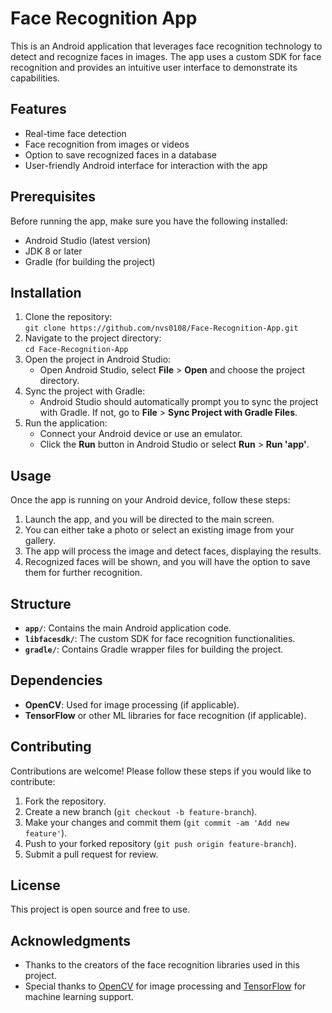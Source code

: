 # Face Recognition App

This is an Android application that leverages face recognition technology to detect and recognize faces in images. The app uses a custom SDK for face recognition and provides an intuitive user interface to demonstrate its capabilities.

## Features
- Real-time face detection
- Face recognition from images or videos
- Option to save recognized faces in a database
- User-friendly Android interface for interaction with the app

## Prerequisites
Before running the app, make sure you have the following installed:
- Android Studio (latest version)
- JDK 8 or later
- Gradle (for building the project)

## Installation
1. Clone the repository:  
   `git clone https://github.com/nvs0108/Face-Recognition-App.git`
2. Navigate to the project directory:  
   `cd Face-Recognition-App`
3. Open the project in Android Studio:  
   - Open Android Studio, select **File** > **Open** and choose the project directory.
4. Sync the project with Gradle:  
   - Android Studio should automatically prompt you to sync the project with Gradle. If not, go to **File** > **Sync Project with Gradle Files**.
5. Run the application:  
   - Connect your Android device or use an emulator.  
   - Click the **Run** button in Android Studio or select **Run** > **Run 'app'**.

## Usage
Once the app is running on your Android device, follow these steps:
1. Launch the app, and you will be directed to the main screen.
2. You can either take a photo or select an existing image from your gallery.
3. The app will process the image and detect faces, displaying the results.
4. Recognized faces will be shown, and you will have the option to save them for further recognition.

## Structure
- **`app/`**: Contains the main Android application code.
- **`libfacesdk/`**: The custom SDK for face recognition functionalities.
- **`gradle/`**: Contains Gradle wrapper files for building the project.

## Dependencies
- **OpenCV**: Used for image processing (if applicable).
- **TensorFlow** or other ML libraries for face recognition (if applicable).

## Contributing
Contributions are welcome! Please follow these steps if you would like to contribute:
1. Fork the repository.
2. Create a new branch (`git checkout -b feature-branch`).
3. Make your changes and commit them (`git commit -am 'Add new feature'`).
4. Push to your forked repository (`git push origin feature-branch`).
5. Submit a pull request for review.

## License
This project is open source and free to use.

## Acknowledgments
- Thanks to the creators of the face recognition libraries used in this project.
- Special thanks to [OpenCV](https://opencv.org/) for image processing and [TensorFlow](https://www.tensorflow.org/) for machine learning support.

